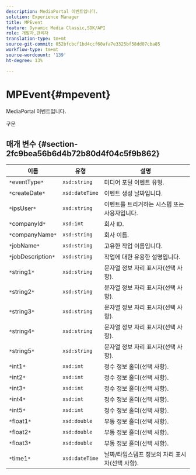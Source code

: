 ```yaml
---
description: MediaPortal 이벤트입니다.
solution: Experience Manager
title: MPEvent
feature: Dynamic Media Classic,SDK/API
role: 개발자,관리자
translation-type: tm+mt
source-git-commit: 052bfcbcf1bd4ccf60afa7e3325bf58dd07cba85
workflow-type: tm+mt
source-wordcount: '139'
ht-degree: 13%

---
```



# MPEvent{#mpevent}

MediaPortal 이벤트입니다.

구문

## 매개 변수 {#section-2fc9bea56b6d4b72b80d4f04c5f9b862}

| 이름 | 유형 | 설명 |
|---|---|---|
| `*`eventType`*` | `xsd:string` | 미디어 포털 이벤트 유형. |
| `*`createDate`*` | `xsd:dateTime` | 이벤트 생성 날짜입니다. |
| `*`ipsUser`*` | `xsd:string` | 이벤트를 트리거하는 시스템 또는 사용자입니다. |
| `*`companyId`*` | `xsd:int` | 회사 ID. |
| `*`companyName`*` | `xsd:string` | 회사 이름. |
| `*`jobName`*` | `xsd:string` | 고유한 작업 이름입니다. |
| `*`jobDescription`*` | `xsd:string` | 작업에 대한 유용한 설명입니다. |
| `*`string1`*` | `xsd:string` | 문자열 정보 자리 표시자(선택 사항). |
| `*`string2`*` | `xsd:string` | 문자열 정보 자리 표시자(선택 사항). |
| `*`string3`*` | `xsd:string` | 문자열 정보 자리 표시자(선택 사항). |
| `*`string4`*` | `xsd:string` | 문자열 정보 자리 표시자(선택 사항). |
| `*`string5`*` | `xsd:string` | 문자열 정보 자리 표시자(선택 사항). |
| `*`int1`*` | `xsd:int` | 정수 정보 홀더(선택 사항). |
| `*`int2`*` | `xsd:int` | 정수 정보 홀더(선택 사항). |
| `*`int3`*` | `xsd:int` | 정수 정보 홀더(선택 사항). |
| `*`int4`*` | `xsd:int` | 정수 정보 홀더(선택 사항). |
| `*`int5`*` | `xsd:int` | 정수 정보 홀더(선택 사항). |
| `*`float1`*` | `xsd:double` | 부동 정보 홀더(선택 사항). |
| `*`float2`*` | `xsd:double` | 부동 정보 홀더(선택 사항). |
| `*`float3`*` | `xsd:double` | 부동 정보 홀더(선택 사항). |
| `*`time1`*` | `xsd:dateTime` | 날짜/타임스탬프 정보의 자리 표시자(선택 사항). |

